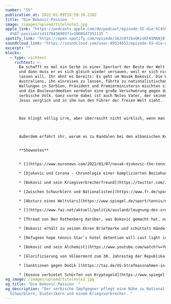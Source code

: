 ```yaml
---
number: "55"
publication_at: 2022-01-09T19:59:39.220Z
title: "Die Đoković-Passion  "
image: /images/upload/titelnole2.jpg
apple_link: "https://podcasts.apple.com/de/podcast/episode-55-die-%C4%91okovi%C\
  4%87-passion/id1170436903?i=1000547351135 "
spotify_link: "https://open.spotify.com/episode/1AJn9TzbxQKssKFHIMANjB?si=ed218551761e4361 "
soundcloud_link: "https://soundcloud.com/user-89524652/episode-55-die-dokovic-passion "
excerpt: ""
blocks:
  - type: richtext
    richtext: >-
      Da schafft es mal ein Serbe in einer Sportart der Beste der Welt zu sein
      und dann muss er es sich gleich wieder versauen, weil er sich nicht impfen
      lassen will. Ihr ahnt es bereits: Es geht um Novak Đoković. Die Weigerung
      Australiens, ihn einreisen zu lassen, führte zu nationalistischen
      Wallungen in Serbien, Präsident und Premierministerin mischten sich ein
      und die Boulevardmedien vermuten eine große Verschwörung gegen das
      serbische Volk. Ganz vorne dabei ist auch Noles Vater, der seinen Sohn mit
      Jesus verglich und in ihm nun den Führer der freien Welt sieht. 



      Das klingt völlig irre, aber überrascht nicht wirklich, wenn man sich Novak Đokovićs Aktionen und Äußerungen der vergangenen Jahre anschaut. Er pflegt eine Nähe zu Esoterikern, Alchemisten, Verschwörungsideologen, Nationalisten und einem Kriegsverbrecher. Wir haben uns das mal näher angeschaut und bei all dem Geschwurbel wurde uns etwas schwindlig im Kopf. 



      Außerdem erfahrt ihr, warum es zu Randalen bei den albanischen Konservativen kommt, das Kosovo das Schürfen von Kryptowährungen verbietet und wie der 30 Jahrestag der Republika Srpska in Bosnien-Herzegowina zur Glorifizierung eines Völkermordes genutzt wird. 


      **Shownotes**


      * [](https://www.euronews.com/2022/01/07/novak-djokovic-the-tennis-superstar-the-anti-vaxxer-the-nationalist)[The tennis superstar, the anti-vaxxer, the nationalist](https://www.euronews.com/2022/01/07/novak-djokovic-the-tennis-superstar-the-anti-vaxxer-the-nationalist)[](https://www.euronews.com/2022/01/07/novak-djokovic-the-tennis-superstar-the-anti-vaxxer-the-nationalist) (Aleksandar Brezar in euronews) 

      * [Djokovic und Corona - Chronologie einer komplizierten Beziehung ](https://www.watson.ch/sport/tennis/616541843-djokovic-und-corona-die-chronologie-einer-komplizierten-beziehung)(Watson) 

      * [Đoković und sein Kriegsverbrecherfreund](https://twitter.com/JasminMuj/status/1439664170962538502?ref_src=twsrc%5Etfw%7Ctwcamp%5Etweetembed%7Ctwterm%5E1439882882537885697%7Ctwgr%5E%7Ctwcon%5Es3_&ref_url=https%3A%2F%2Fwww.kosmo.at%2Fdokovic-trinkt-kaffee-mit-srebrenica-kommandant-jolovic%2F) (Twitter von Jasmin Mujanović) 

      * [Zwischen Schwurblern und Nationalisten](https://www.fr.de/sport/novak-djokovic-zwischen-schwurblern-und-nationalisten-91220581.html) (Frankfurter Rundschau) 

      * [Absturz eines Weltstars](https://www.spiegel.de/sport/tennis/eklat-um-tennisstar-novak-djokovic-absturz-eines-heiligen-a-4a1b4698-7e34-4618-9386-3f4257798491) (Spiegel, Paywall) 

      * [](https://www.faz.net/aktuell/politik/ausland/leugnung-des-srebrenica-voelkermords-soll-strafbar-werden-17454041.html)[Wie Serbiens Politik und Medien den Fall Djokovic aufblasen](https://www.faz.net/aktuell/sport/australian-open/novak-djokovic-wie-serbiens-politik-den-fall-aufblaest-17721444.html) (FAZ Paywall)

      * [Thread von Ben Rothenberg darüber, was Đoković gemacht hat, nachdem er am 16.12 positiv auf Covid-19 getestet wurde. ](https://twitter.com/BenRothenberg/status/1479730371679850500)(Twitter) 

      * [Đoković erhält zu seinen Ehren Briefmarke und schüttelt Hände, obwohl er mutmaßlich zu diesem Zeitpunkt bereits positiv auf Covid-19 getestet wurde. ](https://twitter.com/DjokerNole/status/1471843717271150592)(Twitter)

      * [Refugees hope tennis Star`s hotel detention will cast light in their "torture"](https://www.theguardian.com/australia-news/2022/jan/07/novak-djokovic-refugees-hope-tennis-stars-hotel-detention-will-cast-light-on-their-torture) (The Guardian) 

      * [Đoković und sein Alchemist](https://www.youtube.com/watch?v=YQ20vh7dJcs) - Eine Stunde Schwurbelei auf Youtube 

      * [Glorifizierung von Völkermord zum 30. Jahrestag der Republika Srpska ](https://www.klix.ba/vijesti/bih/i-u-prijedoru-i-foci-velicanje-ratnog-zlocinca-kakve-poruke-se-salju/220108106)(Klix.ba, bosnisch) 

      * [Sanktionen gegen Dodik ](https://taz.de/US-Strafmassnahmen-in-Bosnien/!5823786/)(taz) 

      * [Kosovo verbietet Schürfen von Kryptogeld](https://www.spiegel.de/wirtschaft/kosovo-verbietet-schuerfen-von-kryptogeld-a-cc2bfc25-4d1c-4eec-9035-75846c8d5de4) (Spiegel)
og_image: /images/upload/titelnole2.jpg
og_title: "Die Đoković-Passion  "
og_description: "Der serbische Impfgegner pflegt eine Nähe zu Nationalisten,
  Schwurblern, Esoterikern und einem Kriegsverbrecher. "
---
```

